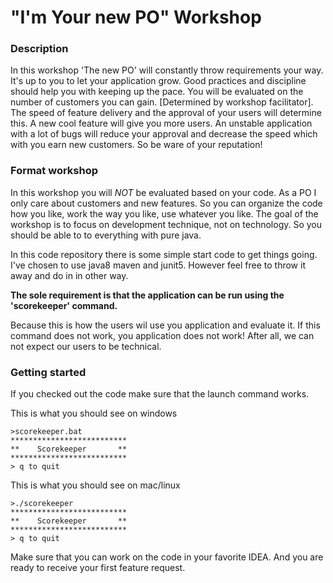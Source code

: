 # "I'm Your new PO" Workshop

### Description
In this workshop 'The new PO' will constantly throw requirements your way. It's up to you to let your application grow. Good practices and discipline should help you with keeping up the pace. You will be evaluated on the number of customers you can gain. [Determined by workshop facilitator]. The speed of feature delivery and the approval of your users will determine this. A new cool feature will give you more users. An unstable application with a lot of bugs will reduce your approval and decrease the speed which with you earn new customers. So be ware of your reputation!

### Format workshop

In this workshop you will *NOT* be evaluated based on your code. As a PO I only care about customers and new features. So you can organize the code how you like, work the way you like, use whatever you like. The goal of the workshop is to focus on development technique, not on technology. So you should be able to to everything with pure java.

In this code repository there is some simple start code to get things going. I've chosen to use java8 maven and junit5. However feel free to throw it away and do in in other way. 

**The sole requirement is that the application can be run using the 'scorekeeper' command.** 

Because this is how the users wil use you application and evaluate it. If this command does not work, you application does not work! After all, we can not expect our users to be technical.

### Getting started

If you checked out the code make sure that the launch command works. 

This is what you should see on windows

```batch
>scorekeeper.bat
**************************
**    Scorekeeper       **
**************************
> q to quit
```

This is what you should see on mac/linux

```batch
>./scorekeeper
**************************
**    Scorekeeper       **
**************************
> q to quit
```


Make sure that you can work on the code in your favorite IDEA.
And you are ready to receive your first feature request.


